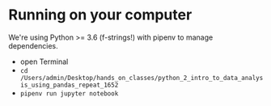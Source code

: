 # Running on your computer
We're using Python >= 3.6 (f-strings!) with pipenv to manage dependencies.

- open Terminal
- `cd /Users/admin/Desktop/hands_on_classes/python_2_intro_to_data_analysis_using_pandas_repeat_1652`
- `pipenv run jupyter notebook`
